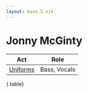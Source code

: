```yaml
---
layout: base.2.njk
---
```


# Jonny McGinty

| Act | Role |
|---|---|
| [Uniforms](../uniforms) | Bass, Vocals |

{.table}